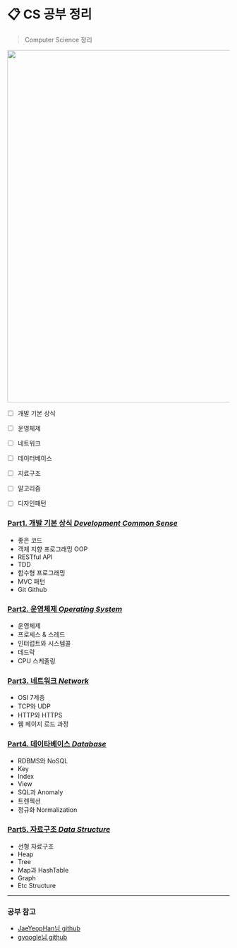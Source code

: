 # 📋 CS 공부 정리

> Computer Science 정리

<img src="https://user-images.githubusercontent.com/22098393/150642260-e25d0b2d-643c-4504-a1fa-d2aa757cec84.png" width="800"/>

- [ ] 개발 기본 상식
- [ ] 운영체제
- [ ] 네트워크
- [ ] 데이터베이스
- [ ] 지료구조
- [ ] 알고리즘
- [ ] 디자인패턴


### [Part1. 개발 기본 상식 *Development Common Sense*](https://github.com/asci-00/TIL/blob/main/CS/DevelopmentCommonSense.md)
- 좋은 코드
- 객체 지향 프로그래밍 OOP
- RESTful API
- TDD
- 함수형 프로그래밍
- MVC 패턴
- Git Github

### [Part2. 운영체제 *Operating System*](https://github.com/asci-00/TIL/tree/main/CS/OS)
- 운영체제
- 프로세스 & 스레드
- 인터럽트와 시스템콜
- 데드락
- CPU 스케줄링

### [Part3. 네트워크 *Network*](https://github.com/asci-00/TIL/tree/main/CS/Network)
- OSI 7계층
- TCP와 UDP
- HTTP와 HTTPS
- 웹 페이지 로드 과정

### [Part4. 데이타베이스 *Database*](https://github.com/asci-00/TIL/tree/main/CS/Database)
- RDBMS와 NoSQL
- Key
- Index
- View
- SQL과 Anomaly
- 트렌젝션
- 정규화 Normalization

### [Part5. 자료구조 *Data Structure*](https://github.com/asci-00/TIL/tree/main/CS/DataStructure)
- 선형 자료구조
- Heap
- Tree
- Map과 HashTable
- Graph
- Etc Structure

---
### 공부 참고
- [JaeYeopHan님 github](https://github.com/JaeYeopHan/Interview_Question_for_Beginner)<br/>
- [gyoogle님 github](https://github.com/gyoogle/tech-interview-for-developer)
